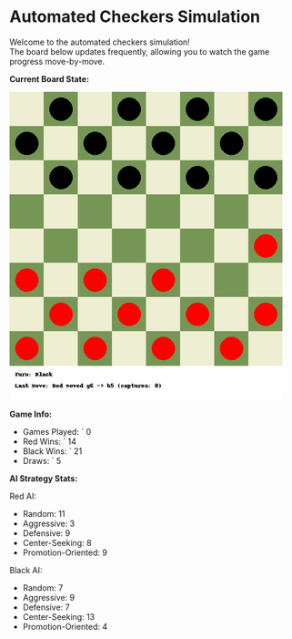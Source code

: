 # Automated Checkers Simulation

Welcome to the automated checkers simulation!  
The board below updates frequently, allowing you to watch the game progress move-by-move.

**Current Board State:**  
<!-- START_GIF -->
![Checkers Game](./checkers_game.gif)
<!-- END_GIF -->

**Game Info:**  
- Games Played: `<!-- GAMES_PLAYED --> 0
- Red Wins: `<!-- RED_WINS --> 14
- Black Wins: `<!-- BLACK_WINS --> 21
- Draws: `<!-- DRAWS --> 5

<!-- AI_STATS -->
**AI Strategy Stats:**

Red AI:
- Random: 11
- Aggressive: 3
- Defensive: 9
- Center-Seeking: 8
- Promotion-Oriented: 9

Black AI:
- Random: 7
- Aggressive: 9
- Defensive: 7
- Center-Seeking: 13
- Promotion-Oriented: 4
